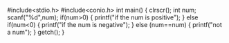 #include<stdio.h>
#include<conio.h>
int main()
{
clrscr();
int num;
scanf("%d",num);
if(num>0)
{
printf("if the num is positive");
}
else if(num<0)
{
printf("if the num is negative");
}
else (num==num)
{
printf("not a num");
}
getch();
}
